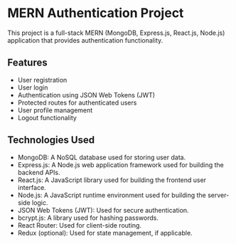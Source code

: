 # MERN Authentication Project

This project is a full-stack MERN (MongoDB, Express.js, React.js, Node.js) application that provides authentication functionality.

## Features

- User registration
- User login
- Authentication using JSON Web Tokens (JWT)
- Protected routes for authenticated users
- User profile management
- Logout functionality

## Technologies Used

- MongoDB: A NoSQL database used for storing user data.
- Express.js: A Node.js web application framework used for building the backend APIs.
- React.js: A JavaScript library used for building the frontend user interface.
- Node.js: A JavaScript runtime environment used for building the server-side logic.
- JSON Web Tokens (JWT): Used for secure authentication.
- bcrypt.js: A library used for hashing passwords.
- React Router: Used for client-side routing.
- Redux (optional): Used for state management, if applicable.
